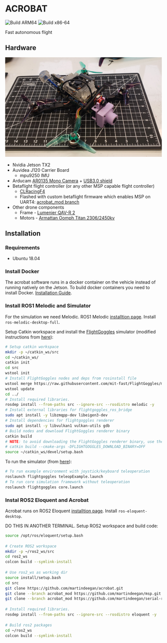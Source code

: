 # ACROBAT

![Build ARM64](https://github.com/martindeegan/acrobat/workflows/deploy_arm64/badge.svg?branch=master)
![Build x86-64](https://github.com/martindeegan/acrobat/workflows/deploy_x86_64/badge.svg?branch=master)

Fast autonomous flight

## Hardware

![](images/acrobat.jpg)

- Nvidia Jetson TX2
- Auvidea J120 Carrier Board
  - mpu9250 IMU
- Arducam [AR0135 Mono Camera](https://www.arducam.com/product/ar0135-1-2mp-monochrome-1-3-inch-cmos-camera-module-arducam/) + [USB3.0 shield](https://www.arducam.com/arducam-usb3-0-camera-shield/)
- Betaflight flight controller (or any other MSP capable flight controller)
  -  [CLRacingF4](https://www.getfpv.com/cl-racing-f4s-flight-controller.html)
  -  Flashed with custom betaflight firmware which enables MSP on UART4: [acrobat_mod branch](https://github.com/martindeegan/betaflight)
-  Other drone components
   -  Frame - [Lumenier QAV-R 2](https://www.getfpv.com/lumenier-qav-r-2-freestyle-quadcopter-frame.html)
   -  Motors - [Armattan Oomph Titan 2306/2450kv](https://armattanquads.com/armattan-oomph-titan-edition-2306-2450-kv-motor/)

## Installation

### Requirements
- Ubuntu 18.04

### Install Docker
The acrobat software runs in a docker container on the vehicle instead of running natively on the Jetson. To build docker containers you need to install Docker. [Installation Guide](https://www.digitalocean.com/community/tutorials/how-to-install-and-use-docker-on-ubuntu-18-04).

### Install ROS1 Melodic and Simulator

For the simulation we need Melodic.
ROS1 Melodic [installtion page](http://wiki.ros.org/melodic/Installation/Ubuntu).
Install `ros-melodic-desktop-full`.

Setup Catkin workspace and install the [FlightGoggles](https://flightgoggles.mit.edu/) simulator (modified instructions from [here](https://github.com/mit-fast/FlightGoggles/wiki/installation-local)):
```bash
# Setup catkin workspace
mkdir -p ~/catkin_ws/src
cd ~/catkin_ws/
catkin init
cd src
wstool init
# Install FlightGoggles nodes and deps from rosinstall file
wstool merge https://raw.githubusercontent.com/mit-fast/FlightGoggles/master/flightgoggles.rosinstall
wstool update
cd ../
# Install required libraries.
rosdep install --from-paths src --ignore-src --rosdistro melodic -y
# Install external libraries for flightgoggles_ros_bridge
sudo apt install -y libzmqpp-dev libeigen3-dev
# Install dependencies for flightgoggles renderer
sudo apt install -y libvulkan1 vulkan-utils gdb
# Build nodes and download FlightGoggles renderer binary
catkin build 
# NOTE: to avoid downloading the FlightGoggles renderer binary, use the following build command:
# catkin build --cmake-args -DFLIGHTGOGGLES_DOWNLOAD_BINARY=OFF
source ~/catkin_ws/devel/setup.bash
```

To run the simulator (from [here](https://github.com/mit-fast/FlightGoggles/wiki/Running-FlightGoggles)): 
```bash
# To run example environment with joystick/keyboard teleoperation
roslaunch flightgoggles teleopExample.launch
# To run core simulation framework without teleoperation
roslaunch flightgoggles core.launch
```

### Instal ROS2 Eloquent and Acrobat

Acrobat runs on ROS2 Eloquent [installtion page](http://wiki.ros.org/melodic/Installation/Ubuntu). Install `ros-eloquent-desktop`.

DO THIS IN ANOTHER TERMINAL. Setup ROS2 workspace and build code:
```bash
source /opt/ros/eloquent/setup.bash

# Create ROS2 workspace
mkdir -p ~/ros2_ws/src
cd ros2_ws
colcon build --symlink-install

# Use ros2_ws as working dir
source install/setup.bash
cd src
git clone https://github.com/martindeegan/acrobat.git
git clone --branch acrobat_mod https://github.com/martindeegan/msp.git
git clone --branch acrobat_mod https://github.com/martindeegan/serial-ros2.git

# Install required libraries.
rosdep install --from-paths src --ignore-src --rosdistro eloquent -y

# Build ros2 packages
cd ~/ros2_ws
colcon build --symlink-install
```

